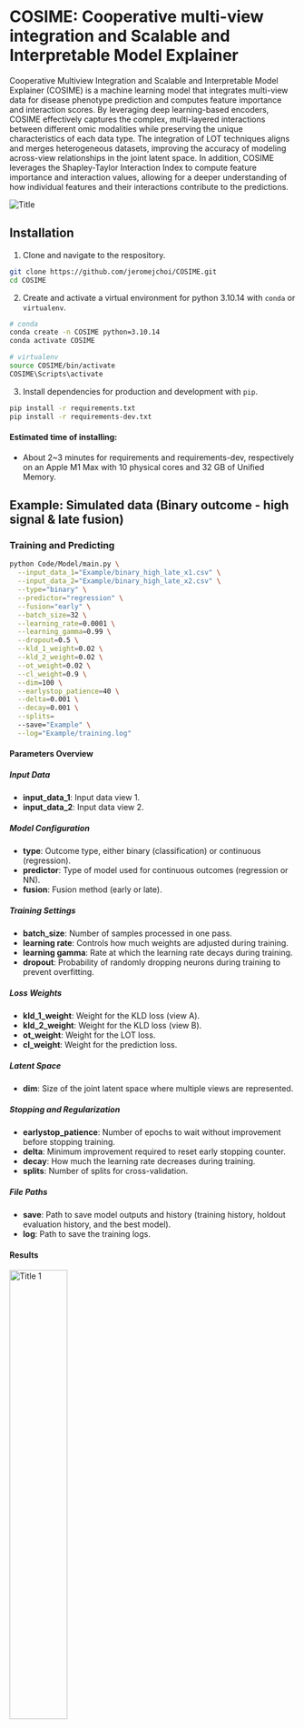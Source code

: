 # COSIME: Cooperative multi-view integration and Scalable and Interpretable Model Explainer

Cooperative Multiview Integration and Scalable and Interpretable Model Explainer (COSIME) is a machine learning model that integrates multi-view data for disease phenotype prediction and computes feature importance and interaction scores. By leveraging deep learning-based encoders, COSIME effectively captures the complex, multi-layered interactions between different omic modalities while preserving the unique characteristics of each data type. The integration of LOT techniques aligns and merges heterogeneous datasets, improving the accuracy of modeling across-view relationships in the joint latent space. In addition, COSIME leverages the Shapley-Taylor Interaction Index to compute feature importance and interaction values, allowing for a deeper understanding of how individual features and their interactions contribute to the predictions.

![Title](Images/Fig1_Coop_Git.png "Title")

## Installation
1. Clone and navigate to the respository.
```bash
git clone https://github.com/jeromejchoi/COSIME.git
cd COSIME
```
2. Create and activate a virtual environment for python 3.10.14 with `conda` or `virtualenv`.
```bash
# conda
conda create -n COSIME python=3.10.14
conda activate COSIME

# virtualenv
source COSIME/bin/activate
COSIME\Scripts\activate
```
3. Install dependencies for production and development with `pip`.
```bash
pip install -r requirements.txt
pip install -r requirements-dev.txt
```
#### Estimated time of installing:
- About 2~3 minutes for requirements and requirements-dev, respectively on an Apple M1 Max with 10 physical cores and 32 GB of Unified Memory.

## Example: Simulated data (Binary outcome - high signal & late fusion)
### Training and Predicting
```bash
python Code/Model/main.py \
  --input_data_1="Example/binary_high_late_x1.csv" \
  --input_data_2="Example/binary_high_late_x2.csv" \
  --type="binary" \
  --predictor="regression" \
  --fusion="early" \
  --batch_size=32 \
  --learning_rate=0.0001 \
  --learning_gamma=0.99 \
  --dropout=0.5 \
  --kld_1_weight=0.02 \
  --kld_2_weight=0.02 \
  --ot_weight=0.02 \
  --cl_weight=0.9 \
  --dim=100 \
  --earlystop_patience=40 \
  --delta=0.001 \
  --decay=0.001 \
  --splits=
  --save="Example" \
  --log="Example/training.log"
```
#### Parameters Overview

##### Input Data
- **input_data_1**: Input data view 1.
- **input_data_2**: Input data view 2.

##### Model Configuration
- **type**: Outcome type, either binary (classification) or continuous (regression).
- **predictor**: Type of model used for continuous outcomes (regression or NN).
- **fusion**: Fusion method (early or late).

##### Training Settings
- **batch_size**: Number of samples processed in one pass.
- **learning rate**: Controls how much weights are adjusted during training.
- **learning gamma**: Rate at which the learning rate decays during training.
- **dropout**: Probability of randomly dropping neurons during training to prevent overfitting.

##### Loss Weights
- **kld_1_weight**: Weight for the KLD loss (view A).
- **kld_2_weight**: Weight for the KLD loss (view B).
- **ot_weight**: Weight for the LOT loss.
- **cl_weight**: Weight for the prediction loss.

##### Latent Space
- **dim**: Size of the joint latent space where multiple views are represented.

##### Stopping and Regularization
- **earlystop_patience**: Number of epochs to wait without improvement before stopping training.
- **delta**: Minimum improvement required to reset early stopping counter.
- **decay**: How much the learning rate decreases during training.
- **splits**: Number of splits for cross-validation.

##### File Paths
- **save**: Path to save model outputs and history (training history, holdout evaluation history, and the best model).
- **log**: Path to save the training logs.


#### Results
<p style="text-align: left;">
  <img src="Images/box_binary_high_late.png" alt="Title 1" width="45%" />
</p>
<p style="text-align: left;">
  Holdout evaluation (5-fold CV)
</p>

#### Estimated time of running:
- About 1.5 hours on an Apple M1 Max with 10 physical cores and 32 GB of Unified Memory.
- About 0.9 hours on an Intel Xeon Gold 6140 system with 36 physical cores, 200 GB of RAM, and 25.3 MB of L3 cache.


### Computing Feature Importance and Interaction
```bash
python Code/Explainer/main.py \
--input_data="Example/binary_high_late.df.csv" \
--input_model="Example/best_model_binary_high_late.pt" \
--model_script_path="Example/model_binary_high_late.py" \
--input_dims="100,100" \
--fusion="late" \
--dim 150 \
--dropout 0.5 \
--mc_iterations 50 \
--batch_size 32 \
--max_memory_usage_gb 2 \
--interaction True \
--save="Example" \
--log="Example/binary_high_late.log"
```
#### Parameters Overview

##### Input Data and Model
- **input_data**: Holdout multi-view dataset (without labels).
- **input_model**: Trained model.
- **model_script_path**: Model class used in training the model.
- **input_dims**: Dimensions in two input data views.

##### Model Configuration
- **fusion**: Fusion method (early or late).
- **dim**: Size of the joint latent space where multiple views are represented.
- **dropout**: Probability of randomly dropping neurons during training to prevent overfitting.

##### Monte Carlo Sampling and Memory
- **mc_iterations**: Number of Monte Carlo sampling iterations.
- **batch_size**: Number of samples processed together in one forward pass through the model.
- **max_memory_usage_gb**: Xaximum memory usage in gigabytes (GB) for the model during computation
- **interaction**: Compute both feature importance and pairwise feature interaction (True) or just feature importance (False).

##### File Paths
- **save**: Path to save the outputs.
- **log**: Path to save the training logs.

  
#### Results
| ![Title 1](Images/FI_binary_high_A.png "Title 1") | ![Title 2](Images/FI_binary_high_B.png "Title 2") |
|:-------------------------------------------------:|:-------------------------------------------------:|
| Top 20 absoulte feature importance values (View A) | Top 20 absoulte feature importance values (View B) |

| ![Title 3](Images/SI_binary_high_A.png "Title 3") | ![Title 4](Images/SI_binary_high_B.png "Title 4") |
|:-------------------------------------------------:|:-------------------------------------------------:|
| Pairwise feature interactions for the first 50 features (View A) | Pairwise feature interactions for the first 50 features (View B) |

#### Estimated time of running:
- About 7.53 hours on an Apple M1 Max with 10 physical cores and 32 GB of Unified Memory.
- About 4.44 hours on an Intel Xeon Gold 6140 system with 36 physical cores, 200 GB of RAM, and 25.3 MB of L3 cache.


## References
Dhamdhere, K., Agarwal, A. & Sundararajan, M. The Shapley Taylor Interaction Index Ver- sion Number: 2. (2019).
